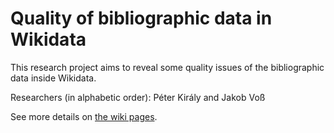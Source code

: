 # Quality of bibliographic data in Wikidata

This research project aims to reveal some quality issues of the bibliographic data inside Wikidata.

Researchers (in alphabetic order): Péter Király and Jakob Voß

See more details on [the wiki pages](https://github.com/pkiraly/metadata-qa-wikidata/wiki).

